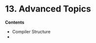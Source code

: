 # 13. Advanced Topics

<primary-label ref="header-label"/>

<secondary-label ref="doc-wip"/>

**Contents**

- Compiler Structure
- [](13-2-FFI.md)
